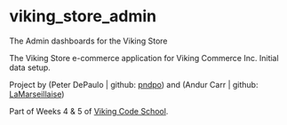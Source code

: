 viking_store_admin
==================

The Admin dashboards for the Viking Store

The Viking Store e-commerce application for Viking Commerce Inc.
Initial data setup.

Project by (Peter DePaulo | github: [pndpo](https://github.com/pndpo)) and (Andur Carr | github: [LaMarseillaise](https://github.com/LaMarseillaise))

Part of Weeks 4 & 5 of [Viking Code School](http://www.vikingcodeschool.com).